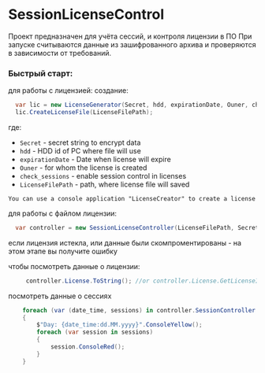 # SessionLicenseControl

Проект предназначен для учёта сессий, и контроля лицензии в ПО
При запуске считываются данные из зашифрованного архива и проверяются в зависимости от требований.

### Быстрый старт:

для работы с лицензией:
создание:

```C#
  var lic = new LicenseGenerator(Secret, hdd, expirationDate, Ouner, check_sessions);
  lic.CreateLicenseFile(LicenseFilePath);
```
где:

* `Secret` - secret string to encrypt data
* `hdd` - HDD id of PC where file will use
* `expirationDate` - Date when license will expire
* `Ouner` - for whom the license is created
* `check_sessions` - enable session control in licenses
* `LicenseFilePath` - path, where license file will saved

`You can use a console application "LicenseCreator" to create a license`


для работы с файлом лицензии:
```C#
  var controller = new SessionLicenseController(LicenseFilePath, Secret, StartNewSession, "Admin");
```
если лицензия истекла, или данные были скомпроментированы - на этом этапе вы получите ошибку

чтобы посмотреть данные о лицензии:
```C#
     controller.License.ToString(); //or controller.License.GetLicenseInformation()
```

посмотреть данные о сессиях
```C#
    foreach (var (date_time, sessions) in controller.SessionController.GetSessionData())
    {
        $"Day: {date_time:dd.MM.yyyy}".ConsoleYellow();
        foreach (var session in sessions)
        {
            session.ConsoleRed();
        }
    }
```

